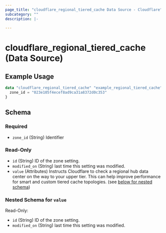 ```yaml
---
page_title: "cloudflare_regional_tiered_cache Data Source - Cloudflare"
subcategory: ""
description: |-
  
---
```


# cloudflare_regional_tiered_cache (Data Source)



## Example Usage

```terraform
data "cloudflare_regional_tiered_cache" "example_regional_tiered_cache" {
  zone_id = "023e105f4ecef8ad9ca31a8372d0c353"
}
```

<!-- schema generated by tfplugindocs -->
## Schema

### Required

- `zone_id` (String) Identifier

### Read-Only

- `id` (String) ID of the zone setting.
- `modified_on` (String) last time this setting was modified.
- `value` (Attributes) Instructs Cloudflare to check a regional hub data center on the way to your upper tier. This can help improve performance for smart and custom tiered cache topologies. (see [below for nested schema](#nestedatt--value))

<a id="nestedatt--value"></a>
### Nested Schema for `value`

Read-Only:

- `id` (String) ID of the zone setting.
- `modified_on` (String) last time this setting was modified.


